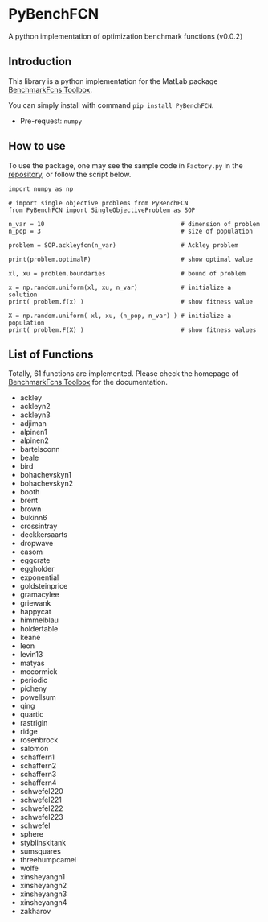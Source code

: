 # PyBenchFCN

A python implementation of optimization benchmark functions (v0.0.2)

## Introduction

This library is a python implementation for the MatLab package [BenchmarkFcns Toolbox](http://benchmarkfcns.xyz/).

You can simply install with command ```pip install PyBenchFCN```.
- Pre-request: ```numpy```

## How to use

To use the package, one may see the sample code in ```Factory.py``` in the [repository](https://github.com/Y1fanHE/PyBenchFCN), or follow the script below.

```
import numpy as np

# import single objective problems from PyBenchFCN
from PyBenchFCN import SingleObjectiveProblem as SOP

n_var = 10                                      # dimension of problem
n_pop = 3                                       # size of population

problem = SOP.ackleyfcn(n_var)                  # Ackley problem

print(problem.optimalF)                         # show optimal value

xl, xu = problem.boundaries                     # bound of problem

x = np.random.uniform(xl, xu, n_var)            # initialize a solution
print( problem.f(x) )                           # show fitness value

X = np.random.uniform( xl, xu, (n_pop, n_var) ) # initialize a population
print( problem.F(X) )                           # show fitness values
```

## List of Functions

Totally, 61 functions are implemented. Please check the homepage of [BenchmarkFcns Toolbox](http://benchmarkfcns.xyz/) for the documentation.

- ackley
- ackleyn2
- ackleyn3
- adjiman
- alpinen1
- alpinen2
- bartelsconn
- beale
- bird
- bohachevskyn1
- bohachevskyn2
- booth
- brent
- brown
- bukinn6
- crossintray
- deckkersaarts
- dropwave
- easom
- eggcrate
- eggholder
- exponential
- goldsteinprice
- gramacylee
- griewank
- happycat
- himmelblau
- holdertable
- keane
- leon
- levin13
- matyas
- mccormick
- periodic
- picheny
- powellsum
- qing
- quartic
- rastrigin
- ridge
- rosenbrock
- salomon
- schaffern1
- schaffern2
- schaffern3
- schaffern4
- schwefel220
- schwefel221
- schwefel222
- schwefel223
- schwefel
- sphere
- styblinskitank
- sumsquares
- threehumpcamel
- wolfe
- xinsheyangn1
- xinsheyangn2
- xinsheyangn3
- xinsheyangn4
- zakharov